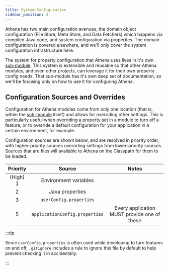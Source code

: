 ```yaml
---
title: System Configuration
sidebar_position: 4
---
```


[//]: # (Copyright 2024 Jiaqi Liu)

[//]: # (Licensed under the Apache License, Version 2.0 &#40;the "License"&#41;;)
[//]: # (you may not use this file except in compliance with the License.)
[//]: # (You may obtain a copy of the License at)

[//]: # (    http://www.apache.org/licenses/LICENSE-2.0)

[//]: # (Unless required by applicable law or agreed to in writing, software)
[//]: # (distributed under the License is distributed on an "AS IS" BASIS,)
[//]: # (WITHOUT WARRANTIES OR CONDITIONS OF ANY KIND, either express or implied.)
[//]: # (See the License for the specific language governing permissions and)
[//]: # (limitations under the License.)

Athena has two main configuration avenues, the domain object configuration (File Store, Meta Store, and Data Fetchers)
which happens via compiled Java code, and system configuration via properties. The domain configuration is
covered elsewhere, and we'll only cover the system configuration infrastructure here.

The system for property configuration that Athena uses lives in it's own [sub-module][athena-system-config]. This system
is extensible and reusable so that other Athena modules, and even other projects, can leverage it for their own property
config needs. That sub-module has it's own deep set of documentation, so we'll be focusing only on how to use it for
configuring Athena.

Configuration Sources and Overrides
-----------------------------------

Configuration for Athena modules come from only one location (that is, within the [sub-module][athena-system-config]
itself) and allows for overriding other settings. This is particularly useful when overriding a property set in a module
to turn off a feature, or to override a default configuration for your application in a certain environment, for
example.

Configuration sources are shown below, and are resolved in priority order, with higher-priority sources overriding
settings from lower-priority sources. Sources that are files will available to Athena on the Classpath for them to be
loaded.

| Priority |              Source              |                     Notes                     |
|:--------:|:--------------------------------:|:---------------------------------------------:|
| (High) 1 |      Environment variables       |                                               |
|    2     |         Java properties          |                                               |
|    3     |     `userConfig.properties`      |                                               |
|    5     |  `applicationConfig.properties`  |  Every application MUST provide one of these  |

:::tip

Since `userConfig.properties` is often used while developing to turn features on and off, `.gitignore` includes
a  rule to ignore this file by default to help prevent checking it in accidentally.

:::

[athena-system-config]: https://github.com/QubitPi/athena/tree/master/athena-system-config
